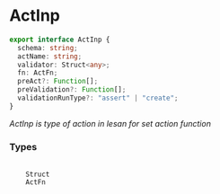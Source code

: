 # ActInp

```ts
export interface ActInp {
  schema: string;
  actName: string;
  validator: Struct<any>;
  fn: ActFn;
  preAct?: Function[];
  preValidation?: Function[];
  validationRunType?: "assert" | "create";
}
```

_ActInp is type of action in lesan for set action function_

<h3>Types</h3>
<pre>
  <code class="language-ts" style="padding: 0; margin-top: 12px; margin-top: -18px;">
    <a href="https://docs.superstructjs.org/" target="_blank" style="text-decoration: none; cursor:pointer">Struct</a>
    <a href="./Acts/Act/ActFn.md" target="_blank" style="text-decoration: none; cursor:pointer">ActFn</a>
  </code>
</pre>
